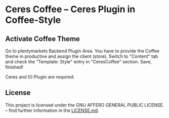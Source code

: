 # Ceres Coffee – Ceres Plugin in Coffee-Style

<div class="container-toc"></div>

## Activate Coffee Theme

Go to plentymarkets Backend Plugin Area. You have to provide the Coffee theme in productive and assign the client (store). Switch to "Content" tab and check the "Template: Style" entry in "CeresCoffee" section. Save, finished!

<div class="alert alert-info" role="alert">
    Ceres and IO Plugin are required.
</div>

## License

This project is licensed under the GNU AFFERO GENERAL PUBLIC LICENSE. – find further information in the [LICENSE.md](https://github.com/plentymarkets/plugin-ceres/blob/stable/LICENSE.md).

